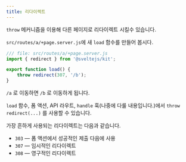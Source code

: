 ```yaml
---
title: 리다이렉트
---
```


`throw` 메커니즘을 이용해 다른 페이지로 리다이렉트 시킬수 있습니다.

`src/routes/a/+page.server.js`에 새 `load` 함수를 만들어 봅시다.

```js
/// file: src/routes/a/+page.server.js
import { redirect } from '@sveltejs/kit';

export function load() {
	throw redirect(307, '/b');
}
```

`/a` 로 이동하면 `/b` 로 이동하게 됩니다.

`load` 함수, 폼 액션, API 라우트, `handle` 훅(나중에 다룰 내용입니다.)에서 `throw redirect(...)` 를 사용할 수 있습니다.

가장 흔하게 사용되는 리다이렉트는 다음과 같습니다.

- `303` — 폼 액션에서 성공적인 제출 다음에 사용
- `307` — 임시적인 리다이렉트
- `308` — 영구적인 리다이렉트
